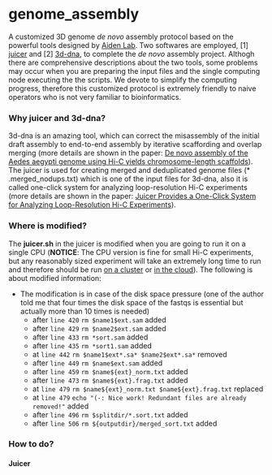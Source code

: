 # genome_assembly

A customized 3D genome *de novo* assembly protocol based on the powerful tools designed by [Aiden Lab](https://github.com/theaidenlab). Two softwares are employed, [1] [juicer](https://github.com/theaidenlab/juicer) and [2] [3d-dna](https://github.com/theaidenlab/3d-dna), to complete the *de novo* assembly project. Althogh there are comprehensive descriptions about the two tools, some problems may occur when you are preparing the input files and the single computing node executing the the scripts. We devote to simplify the computing progress, therefore this customized protocol is extremely friendly to naive operators who is not very familiar to bioinformatics.

### Why juicer and 3d-dna?
3d-dna is an amazing tool, which can correct the misassembly of the initial draft assembly to end-to-end assembly by iterative scaffording and overlap merging (more details are shown in the paper: [De novo assembly of the Aedes aegypti genome using Hi-C yields chromosome-length scaffolds](http://science.sciencemag.org/content/early/2017/03/22/science.aal3327.full)). The juicer is used for creating merged and deduplicated genome files (* .merged_nodups.txt) which is one of the input files for 3d-dna, also it is called one-click system for analyzing loop-resolution Hi-C experiments (more details are shown in the paper: [Juicer Provides a One-Click System for Analyzing Loop-Resolution Hi-C Experiments](http://www.cell.com/cell-systems/abstract/S2405-4712(16)30219-8)).

### Where is modified?
The **juicer.sh** in the juicer is modified when you are going to run it on a single CPU (**NOTICE**: The CPU version is fine for small Hi-C experiments, but any reasonably sized experiment will take an extremely long time to run and therefore should be run [on a cluster](https://github.com/theaidenlab/juicer/wiki/Running-Juicer-on-a-cluster) or [in the cloud](https://github.com/theaidenlab/juicer/wiki/Running-Juicer-on-Amazon-Web-Services)). The following is about modified information: 

* The modification is in case of the disk space pressure (one of the author told me that four times the disk space of the fastqs is essential but actually more than 10 times is needed)
    - after ```line 420``` ```rm $name1$ext.sam``` added
    - after ```line 429``` ```rm $name2$ext.sam``` added
    - after ```line 433``` ```rm *sort.sam``` added
    - after ```line 435``` ```rm *sort1.sam``` added
    - at ```line 442``` ```rm $name1$ext*.sa* $name2$ext*.sa*``` removed
    - after ```line 449``` ```rm $name$ext.sam``` added
    - after ```line 459``` ```rm $name${ext}_norm.txt``` added
    - after ```line 473``` ```rm $name${ext}.frag.txt``` added
    - at ```line 479``` ```rm $name${ext}_norm.txt $name${ext}.frag.txt``` replaced
    - at ```line 479``` ```echo "(-: Nice work! Redundant files are already removed!"``` added
    - after ```line 496``` ```rm $splitdir/*.sort.txt``` added
    - after ```line 506``` ```rm ${outputdir}/merged_sort.txt``` added

### How to do?
#### Juicer


